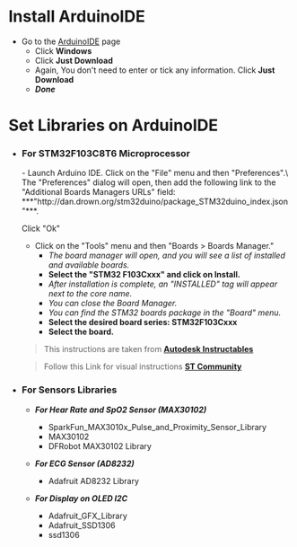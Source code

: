 # Install ArduinoIDE
- Go to the [ArduinoIDE](https://www.arduino.cc/en/software) page
    - Click **Windows**
    - Click **Just Download**
    - Again, You don't need to enter or tick any information. Click **Just Download**
    - ***Done***

# Set Libraries on ArduinoIDE
- <h3>For STM32F103C8T6 Microprocessor</h3>
  - Launch Arduino IDE. Click on the "File" menu and then "Preferences".\
      The "Preferences" dialog will open, then add the following link to the "Additional Boards Managers URLs" field:
    ***"http://dan.drown.org/stm32duino/package_STM32duino_index.json"***. 
    
    Click "Ok"
  - Click on the "Tools" menu and then "Boards > Boards Manager." 
    - _The board manager will open, and you will see a list of installed and available boards._ 
    - **Select the "STM32 F103Cxxx" and click on Install.** 
    - _After installation is complete, an "INSTALLED" tag will appear next to the core name._ 
    - _You can close the Board Manager._ 
    - _You can find the STM32 boards package in the "Board" menu._ 
    - **Select the desired board series: STM32F103Cxxx** 
    - **Select the board.** 
  > This instructions are taken from [**Autodesk Instructables**](https://www.instructables.com/Getting-Started-With-Stm32-Using-Arduino-IDE/)

  > Follow this Link for visual instructions [**ST Community**](https://community.st.com/t5/stm32-mcus/how-to-program-and-debug-the-stm32-using-the-arduino-ide/ta-p/608514)


- <h3>For Sensors Libraries</h3>

  - ***For Hear Rate and SpO2 Sensor (MAX30102)***
      - SparkFun_MAX3010x_Pulse_and_Proximity_Sensor_Library
      - MAX30102
      - DFRobot MAX30102 Library

  - ***For ECG Sensor (AD8232)***
      - Adafruit AD8232 Library

  - ***For Display on OLED I2C***
      - Adafruit_GFX_Library
      - Adafruit_SSD1306
      - ssd1306
  

